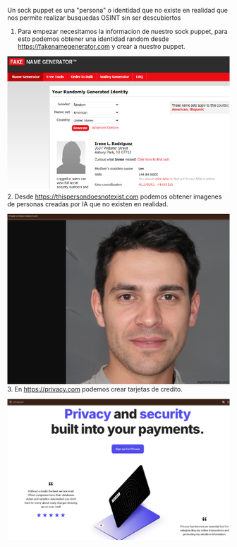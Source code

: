 Un sock puppet es una "persona" o identidad que no existe en realidad que nos permite realizar busquedas OSINT sin ser descubiertos
1. Para empezar necesitamos la informacion de nuestro sock puppet, para esto podemos obtener una identidad random desde https://fakenamegenerator.com y crear a nuestro puppet.

![Diagrama explicativo](./imagen1.png)
2. Desde https://thispersondoesnotexist.com podemos obtener imagenes de personas creadas por IA que no existen en realidad.

![Diagrama explicativo](./imagen2.png)
3. En https://privacy.com podemos crear tarjetas de credito.

![Diagrama explicativo](./imagen3.png)
